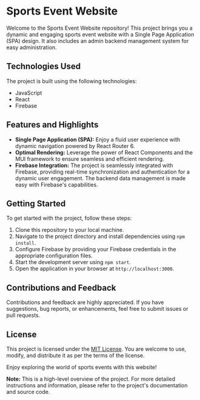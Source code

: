 # Sports Event Website

Welcome to the Sports Event Website repository! This project brings you a dynamic and engaging sports event website with a Single Page Application (SPA) design. It also includes an admin backend management system for easy administration.

## Technologies Used

The project is built using the following technologies:

- JavaScript
- React
- Firebase

## Features and Highlights

- **Single Page Application (SPA):** Enjoy a fluid user experience with dynamic navigation powered by React Router 6.
- **Optimal Rendering:** Leverage the power of React Components and the MUI framework to ensure seamless and efficient rendering.
- **Firebase Integration:** The project is seamlessly integrated with Firebase, providing real-time synchronization and authentication for a dynamic user engagement. The backend data management is made easy with Firebase's capabilities.

## Getting Started

To get started with the project, follow these steps:

1. Clone this repository to your local machine.
2. Navigate to the project directory and install dependencies using `npm install`.
3. Configure Firebase by providing your Firebase credentials in the appropriate configuration files.
4. Start the development server using `npm start`.
5. Open the application in your browser at `http://localhost:3000`.

## Contributions and Feedback

Contributions and feedback are highly appreciated. If you have suggestions, bug reports, or enhancements, feel free to submit issues or pull requests.

## License

This project is licensed under the [MIT License](LICENSE). You are welcome to use, modify, and distribute it as per the terms of the license.

Enjoy exploring the world of sports events with this website!

**Note:** This is a high-level overview of the project. For more detailed instructions and information, please refer to the project's documentation and source code.